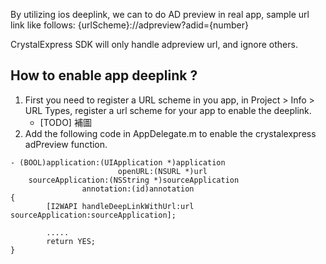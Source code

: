 By utilizing ios deeplink, we can to do AD preview in real app, sample url link like follows: {urlScheme}://adpreview?adid={number}

CrystalExpress SDK will only handle adpreview url, and ignore others.
## How to enable app deeplink ?
1. First you need to register a URL scheme in you app, in Project > Info > URL Types, register a url scheme for your app to enable the deeplink.
    - [TODO] 補圖
2. Add the following code in AppDelegate.m to enable the crystalexpress adPreview function.

```objc
- (BOOL)application:(UIApplication *)application
                        openURL:(NSURL *)url
    sourceApplication:(NSString *)sourceApplication
                annotation:(id)annotation
{
        [I2WAPI handleDeepLinkWithUrl:url sourceApplication:sourceApplication];

        .....
        return YES;
}
```

